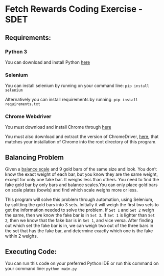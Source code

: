 # Fetch Rewards Coding Exercise - SDET

## Requirements:

### Python 3 
You can download and install Python [here](https://www.python.org/downloads/)

### Selenium
You can install selenium by running on your command line:
`pip install selenium`

Alternatively you can install requirements by running:
`pip install requirements.txt`

### Chrome Webdriver
You must download and install Chrome through [here](https://www.google.com/chrome/)

You must also download and extract the version of ChromeDriver, [here](https://sites.google.com/chromium.org/driver/downloads?authuser=0), that matches your installation of Chrome into the root directory of this program.

## Balancing Problem

Given a [balance scale](http://ec2-54-208-152-154.compute-1.amazonaws.com/) and 9 gold bars of the same size and look. You don’t know the exact weight of each bar, but you know they are the same weight, except for only one fake bar. It weighs less than others. You need to find the fake gold bar by only bars and balance scales.You can only place gold bars on scale plates (bowls) and find which scale weighs more or less.

This program will solve this problem through automation, using Selenium, by splitting the gold bars into 3 sets. Initially it will weigh the first two sets to get the information needed to solve the problem. If `Set 1` and `Set 2` weigh the same, then we know the fake bar is in `Set 3`. If `Set 1` is lighter than `Set 2`, then we know that the fake bar is in `Set 1`, and vice versa. After finding out which set the fake bar is in, we can weigh two out of the three bars in the set that has the fake bar, and determine exactly which one is the fake within 2 weighs.

## Executing Code:
You can run this code on your preferred Python IDE or run this command on your command line:
`python main.py`
